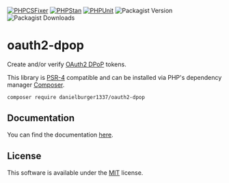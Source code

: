 [![PHPCSFixer](https://github.com/danielburger1337/oauth2-dpop-php/actions/workflows/phpcsfixer.yml/badge.svg)](https://github.com/danielburger1337/oauth2-dpop-php/actions/workflows/phpcsfixer.yml)
[![PHPStan](https://github.com/danielburger1337/oauth2-dpop-php/actions/workflows/phpstan.yml/badge.svg)](https://github.com/danielburger1337/oauth2-dpop-php/actions/workflows/phpstan.yml)
[![PHPUnit](https://github.com/danielburger1337/oauth2-dpop-php/actions/workflows/phpunit.yml/badge.svg)](https://github.com/danielburger1337/oauth2-dpop-php/actions/workflows/phpunit.yml)
![Packagist Version](https://img.shields.io/packagist/v/danielburger1337/oauth2-dpop?link=https%3A%2F%2Fpackagist.org%2Fpackages%2Fdanielburger1337%2Foauth2-dpop)
![Packagist Downloads](https://img.shields.io/packagist/dt/danielburger1337/oauth2-dpop?link=https%3A%2F%2Fpackagist.org%2Fpackages%2Fdanielburger1337%2Foauth2-dpop)

# oauth2-dpop

Create and/or verify [OAuth2 DPoP](https://datatracker.ietf.org/doc/html/rfc9449) tokens.

This library is [PSR-4](https://www.php-fig.org/psr/psr-4/) compatible and can be installed via PHP's dependency manager [Composer](https://getcomposer.org).

```shell
composer require danielburger1337/oauth2-dpop
```

## Documentation

You can find the documentation [here](docs/README.md).

## License

This software is available under the [MIT](LICENSE) license.
